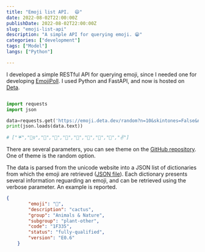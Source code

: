 ```yaml
---
title: "Emoji list API.  😄"
date: 2022-08-02T22:00:00Z
publishDate: 2022-08-02T22:00:00Z
slug: "emoji-list-api"
description: "A simple API for querying emoji. 😁"
categories: ["development"]
tags: ["Model"]
langs: ["Python"]

---
```



I developed a simple RESTful API for querying emoji, since I needed one for developing [EmojiPoll](https://jacksalici.com/projects/emojipoll). I used Python and FastAPI, and now is hosted on [Deta](http://emoji.deta.dev).

```python

import requests
import json

data=requests.get('https://emoji.deta.dev/random?n=10&skintones=False&nogroup=Symbols,Flags')
print(json.loads(data.text))
 
# ["☔","🤵‍♀️","🤍","🗿","🎥","👴","🏃","🥄","🧃","✌️"]
```

There are several parameters, you can see theme on the [GitHub repository](https://github.com/jacksalici/emoji-list-api). One of theme is the random option.

The data is parsed from the unicode website into a JSON list of dictionaries from which the emoji are retrieved ([JSON file](https://raw.githubusercontent.com/jacksalici/emoji-list-api/main/src/emoji.json)). Each dictionary presents several information reguarding an emoji, and can be retrieved using the verbose parameter. An example is reported.

```json
{
        "emoji": "🌵",
        "description": "cactus",
        "group": "Animals & Nature",
        "subgroup": "plant-other",
        "code": "1F335",
        "status": "fully-qualified",
        "version": "E0.6"
    }